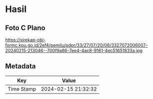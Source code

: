 # Hasil

## Foto C Plano

https://sirekap-obj-formc.kpu.go.id/2ef4/pemilu/pdpr/33/27/07/20/06/3327072006007-20240215-213046--700f9a66-7ee4-4ac8-9161-4ec51651833a.jpg


## Metadata

| Key        | Value               |
| ---------- | ------------------- |
| Time Stamp | 2024-02-15 21:32:32 |



